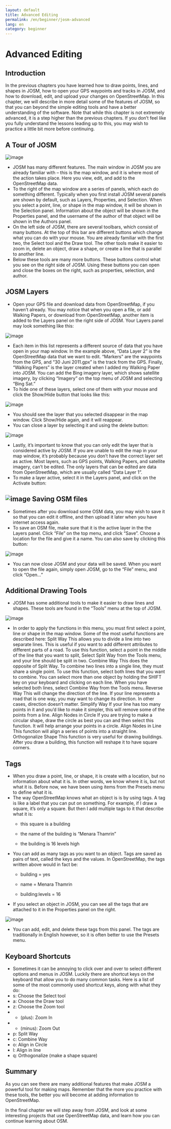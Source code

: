 ```yaml
---
layout: default
title: Advanced Editing
permalink: /en/beginner/josm-advanced
lang: en
category: beginner
---
```


Advanced Editing
================

Introduction
------------

In the previous chapters you have learned how to draw points, lines, and
shapes in JOSM, how to open your GPS waypoints and tracks in JOSM, and
how to download, edit, and upload your changes on OpenStreetMap. In this
chapter, we will describe in more detail some of the features of JOSM,
so that you can beyond the simple editing tools and have a better
understanding of the software. Note that while this chapter is not
extremely advanced, it is a step higher than the previous chapters. If
you don’t feel like you fully understand the lessons leading up to this,
you may wish to practice a little bit more before continuing.

A Tour of JOSM
--------------

![image]({{site.baseurl}}/images/en/josm_tour.png)
-   JOSM has many different features. The main window in JOSM you are
    already familiar with – this is the map window, and it is where most
    of the action takes place. Here you view, edit, and add to the
    OpenStreetMap data.
-   To the right of the map window are a series of panels, which each do
    something different. Typically when you first install JOSM several
    panels are shown by default, such as Layers, Properties, and
    Selection. When you select a point, line, or shape in the map
    window, it will be shown in the Selection panel. Information about
    the object will be shown in the Properties panel, and the username
    of the author of that object will be shown in the Authors panel.
-   On the left side of JOSM, there are several toolbars, which consist
    of many buttons. At the top of this bar are different buttons which
    change what you can do with your mouse. You are already familiar
    with the first two, the Select tool and the Draw tool. The other
    tools make it easier to zoom in, delete an object, draw a shape, or
    create a line that is parallel to another line.
-   Below these tools are many more buttons. These buttons control what
    you see on the right side of JOSM. Using these buttons you can open
    and close the boxes on the right, such as properties, selection, and
    author.

JOSM Layers
-----------

-   Open your GPS file and download data from OpenStreetMap, if you
    haven’t already. You may notice that when you open a file, or add
    Walking Papers, or download from OpenStreetMap, another item is
    added to the Layers panel on the right side of JOSM. Your Layers
    panel may look something like this:

![image]({{site.baseurl}}/images/en/josm_layers.png)
-   Each item in this list represents a different source of data that
    you have open in your map window. In the example above, “Data Layer
    2” is the OpenStreetMap data that we want to edit. “Markers” are the
    waypoints from the GPS, and “30 Juni 2011.gpx” is the track from the
    GPS. Finally, “Walking Papers” is the layer created when I added my
    Walking Paper into JOSM. You can add the Bing imagery layer, which
    shows satellite imagery, by clicking “Imagery” on the top menu of
    JOSM and selecting “Bing Sat.”
-   To hide one of these layers, select one of them with your mouse and
    click the Show/Hide button that looks like this:

![image]({{site.baseurl}}/images/en/josm_hide.png)
-   You should see the layer that you selected disappear in the map
    window. Click Show/Hide again, and it will reappear.
-   You can close a layer by selecting it and using the delete button:

![image]({{site.baseurl}}/images/en/josm_delete.png)
-   Lastly, it’s important to know that you can only edit the layer that
    is considered active by JOSM. If you are unable to edit the map in
    your map window, it’s probably because you don’t have the correct
    layer set as active. Most layers, such as GPS points, Walking
    Papers, and satellite imagery, can’t be edited. The only layers that
    can be edited are data from OpenStreetMap, which are usually called
    “Data Layer 1”.
-   To make a layer active, select it in the Layers panel, and click on
    the Activate button:

![image]({{site.baseurl}}/images/en/josm_layer_active.png)
Saving OSM files
----------------

-   Sometimes after you download some OSM data, you may wish to save it
    so that you can edit it offline, and then upload it later when you
    have internet access again.
-   To save an OSM file, make sure that it is the active layer in the
    the Layers panel. Click “File” on the top menu, and click “Save”.
    Choose a location for the file and give it a name. You can also save
    by clicking this button:

![image]({{site.baseurl}}/images/en/josm_save.png)
-   You can now close JOSM and your data will be saved. When you want to
    open the file again, simply open JOSM, go to the “File” menu, and
    click “Open…”

Additional Drawing Tools
------------------------

-   JOSM has some additional tools to make it easier to draw lines and
    shapes. These tools are found in the “Tools” menu at the top of
    JOSM.

![image]({{site.baseurl}}/images/en/josm_tools.png)
- In order to apply the functions in this menu, you must first select a
point, line or shape in the map window. Some of the most useful
functions are described here: Split Way This allows you to divide a line
into two separate lines. This is useful if you want to add different
attributes to different parts of a road. To use this function, select a
point in the middle of the line that you want to split, Select Split Way
from the Tools menu, and your line should be split in two. Combine Way
This does the opposite of Split Way. To combine two lines into a single
line, they must share a single point. To use this function, select both
lines that you want to combine. You can select more than one object by
holding the SHIFT key on your keyboard and clicking on each line. When
you have selected both lines, select Combine Way from the Tools menu.
Reverse Way This will change the direction of the line. If your line
represents a road that is one way, you may want to change its direction.
In other cases, direction doesn’t matter. Simplify Way If your line has
too many points in it and you’d like to make it simpler, this will
remove some of the points from a line. Align Nodes in Circle If you are
trying to make a circular shape, draw the circle as best you can and
then select this function. It will help arrange your points in a circle.
Align Nodes in Line This function will align a series of points into a
straight line. Orthogonalize Shape This function is very useful for
drawing buildings. After you draw a building, this function will reshape
it to have square corners.

Tags
----

-   When you draw a point, line, or shape, it is create with a location,
    but no information about what it is. In other words, we know where
    it is, but not what it is. Before now, we have been using items from
    the Presets menu to define what it is.
-   The way OpenStreetMap knows what an object is is by using tags. A
    tag is like a label that you can put on something. For example, if I
    draw a square, it’s only a square. But then I add multiple tags to
    it that describe what it is:
    -   this square is a building
    -   the name of the building is “Menara Thamrin”

    - the building is 16 levels high
-   You can add as many tags as you want to an object. Tags are saved as
    pairs of text, called the keys and the values. In OpenStreetMap, the
    tags written above would in fact be:
    -   building = yes
    -   name = Menara Thamrin

    - building:levels = 16
-   If you select an object in JOSM, you can see all the tags that are
    attached to it in the Properties panel on the right.

![image]({{site.baseurl}}/images/en/josm_tags.png)
-   You can add, edit, and delete these tags from this panel. The tags
    are traditionally in English however, so it is often better to use
    the Presets menu.

Keyboard Shortcuts
------------------

-   Sometimes it can be annoying to click over and over to select
    different options and menus in JOSM. Luckily there are shortcut keys
    on the keyboard that allow you to do many common tasks. Here is a
    list of some of the most commonly used shortcut keys, along with
    what they do:
-   s: Choose the Select tool
-   a: Choose the Draw tool
-   z: Choose the Zoom tool
-   + (plus): Zoom In
-   - (minus): Zoom Out
-   p: Split Way
-   c: Combine Way
-   o: Align in Circle
-   l: Align in line
-   q: Orthogonalize (make a shape square)

Summary
-------

As you can see there are many additional features that make JOSM a
powerful tool for making maps. Remember that the more you practice with
these tools, the better you will become at adding information to
OpenStreetMap.

In the final chapter we will step away from JOSM, and look at some
interesting projects that use OpenStreetMap data, and learn how you can
continue learning about OSM.
